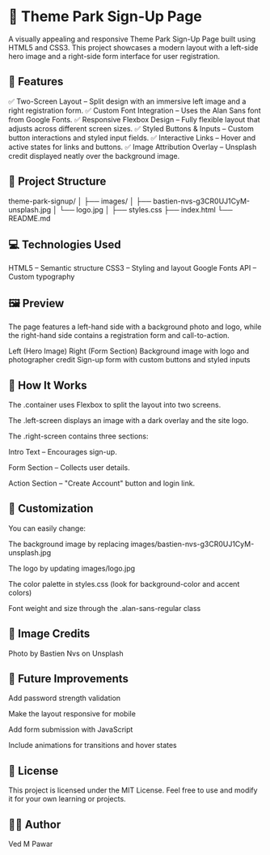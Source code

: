 # 🎢 Theme Park Sign-Up Page
A visually appealing and responsive Theme Park Sign-Up Page built using HTML5 and CSS3.
This project showcases a modern layout with a left-side hero image and a right-side form interface for user registration.

## 🌟 Features
✅ Two-Screen Layout – Split design with an immersive left image and a right registration form.
✅ Custom Font Integration – Uses the Alan Sans
 font from Google Fonts.
✅ Responsive Flexbox Design – Fully flexible layout that adjusts across different screen sizes.
✅ Styled Buttons & Inputs – Custom button interactions and styled input fields.
✅ Interactive Links – Hover and active states for links and buttons.
✅ Image Attribution Overlay – Unsplash credit displayed neatly over the background image.

## 🧩 Project Structure
theme-park-signup/
│
├── images/
│   ├── bastien-nvs-g3CR0UJ1CyM-unsplash.jpg
│   └── logo.jpg
│
├── styles.css
├── index.html
└── README.md

## 💻 Technologies Used
HTML5 – Semantic structure
CSS3 – Styling and layout
Google Fonts API – Custom typography

## 🖼️ Preview
The page features a left-hand side with a background photo and logo,
while the right-hand side contains a registration form and call-to-action.

Left (Hero Image)	Right (Form Section)
Background image with logo and photographer credit	Sign-up form with custom buttons and styled inputs

## 🧠 How It Works
The .container uses Flexbox to split the layout into two screens.

The .left-screen displays an image with a dark overlay and the site logo.

The .right-screen contains three sections:

Intro Text – Encourages sign-up.

Form Section – Collects user details.

Action Section – "Create Account" button and login link.

## 🎨 Customization
You can easily change:

The background image by replacing images/bastien-nvs-g3CR0UJ1CyM-unsplash.jpg

The logo by updating images/logo.jpg

The color palette in styles.css (look for background-color and accent colors)

Font weight and size through the .alan-sans-regular class

## 📸 Image Credits

Photo by Bastien Nvs
 on Unsplash

## 🚀 Future Improvements

 Add password strength validation

 Make the layout responsive for mobile

 Add form submission with JavaScript

 Include animations for transitions and hover states

## 📄 License
This project is licensed under the MIT License.
Feel free to use and modify it for your own learning or projects.

## 👨‍💻 Author
Ved M Pawar